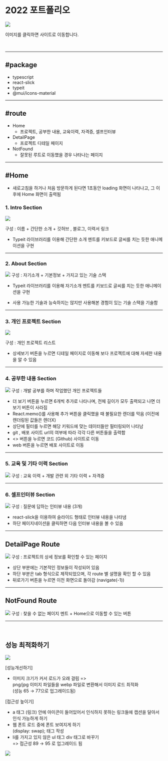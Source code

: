 # 2022 포트폴리오

<a href="https://h-m-portfolio.netlify.app/" target="_blank"><img src="./public/assets/portfolio.png" /></a>

이미지를 클릭하면 사이트로 이동합니다.

<br>

---

## #package

- typescript
- react-slick
- typeit
- @mui/icons-material

---

## #route

- Home
  - 프로젝트, 공부한 내용, 교육이력, 자격증, 셀프인터뷰
- DetailPage
  - 프로젝트 디테일 페이지
- NotFound
  - 잘못된 루트로 이동했을 경우 나타나는 페이지

---

## #Home

- 새로고침을 하거나 처음 방문하게 된다면 1초동안 loading 화면이 나타나고, 그 이후에 Home 화면이 출력됨

### 1. Intro Section

<img src="./mdImg/portfolio2022.png">

구성 : 이름 + 간단한 소개 + 깃허브 , 블로그, 이력서 링크

- Typeit 라이브러리를 이용해 간단한 소개 멘트를 키보드로 글씨를 치는 듯한 애니메이션을 구현

---

### 2. About Section

<img src="./mdImg/about.png">
구성 : 자기소개 + 기본정보 + 가지고 있는 기술 스택

- Typeit 라이브러리를 이용해 자기소개 멘트를 키보드로 글씨를 치는 듯한 애니메이션을 구현

- 사용 가능한 기술과 능숙하지는 않지만 사용해본 경험이 있는 기술 스택을 기술함

---

### 3. 개인 프로젝트 Section

<img src="./mdImg/projects.png">

구성 : 개인 프로젝트 리스트

- 상세보기 버튼을 누르면 디테일 페이지로 이동해 보다 프로젝트에 대해 자세한 내용을 알 수 있음

---

### 4. 공부한 내용 Section

<img src="./mdImg/hm-study.png">
구성 : 개발 공부를 하며 작업했던 개인 프로젝트들

- 더 보기 버튼을 누르면 6개씩 추가로 나타나며, 전체 길이가 모두 출력되고 나면 더보기 버튼이 사라짐
- React.memo()를 사용해 추가 버튼을 클릭했을 때 불필요한 렌더를 막음 (이전에 렌더링된 값들은 렌더X)
- 상단에 필터를 누르면 해당 키워드에 맞는 데이터들만 필터링되어 나타남
- git , 배포 사이트 url의 여부에 따라 각각 다른 버튼들을 출력함
- <> 버튼을 누르면 코드 (Github) 사이트로 이동
- web 버튼을 누르면 배포 사이트로 이동

---

### 5. 교육 및 기타 이력 Section

<img src="./mdImg/exp.png">
구성 : 교육 이력 + 개발 관련 외 기타 이력 + 자격증

---

### 6. 셀프인터뷰 Section

<img src="./mdImg/interview.png">
구성 : 질문에 답하는 인터뷰 내용 (3개)

- react-slick을 이용하여 슬라이드 형태로 인터뷰 내용을 나타냄
- 하단 페이지네이션을 클릭하면 다음 인터뷰 내용을 볼 수 있음

---

## DetailPage Route

<img src="./mdImg/detailpage.png" />
구성 : 프로젝트의 상세 정보를 확인할 수 있는 페이지

- 상단 부분에는 기본적인 정보들이 작성되어 있음
- 하단 부분은 tab 형식으로 제작되었으며, 각 route 별 설명을 확인 할 수 있음
- 뒤로가기 버튼을 누르면 이전 화면으로 돌아감 (navigate(-1))

---

## NotFound Route

<img src="./mdImg/notfound.png" />
구성 : 찾을 수 없는 페이지 멘트 + Home으로 이동할 수 있는 버튼

<br>

---

<br>

## 성능 최적화하기

<img src="./mdImg/pagespeed.jpg" />

[성능개선하기]

- 이미지 크기가 커서 로드가 오래 걸림 => <br>
  png/jpg 이미지 파일들을 webp 파일로 변환해서 이미지 로드 최적화<br> (성능 65 → 77으로 업그레이드됨)

[접근성 높이기]

- a 태그 (링크) 안에 아이콘이 들어있어서 인식하지 못하는 링크들에 캡션을 달아서 인식 가능하게 하기
- 웹 폰트 로드 중에 폰트 보여지게 하기<br> (display: swap); 태그 작성
- li를 가지고 있지 않은 ul 태그 div 태그로 바꾸기<br>
  => 접근성 89 → 95 로 업그레이드 됨

<img src="./mdImg/pagespeed2.png" />
